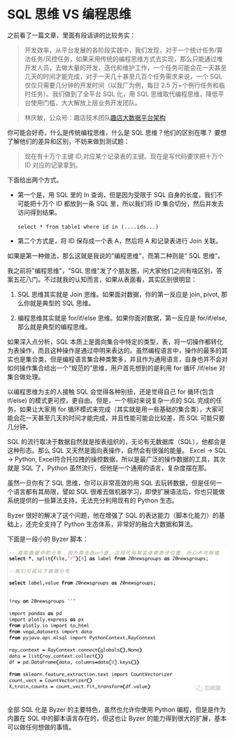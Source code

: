 # SQL 思维 VS 编程思维

之前看了一篇文章，里面有段话讲的比较务实：

> 开发效率，从平台发展的各阶段实践中，我们发现，对于一个统计任务/算法任务/风控任务，如果采用传统的编程思维方式去实现，那么只能通过堆开发人员，去做大量的开发、迭代和维护工作，一个任务可能会花一天甚至几天的时间才能完成，对于一天几十甚至几百个任务需求来说，一个 SQL 仅仅只需要几分钟的开发时间（以我厂为例，每日 2.5 万+个例行任务和临时任务）。我们做到了全平台 SQL 化，用 SQL 思维取代编程思维，降低平台使用门槛，大大解放上层业务开发团队。

>林庆敏，公众号：趣店技术团队[趣店大数据平台架构](https://mp.weixin.qq.com/s/OCEUS1v0844nVL4V01lPIA)

你可能会好奇，什么是传统编程思维，什么是 SQL 思维？他们的区别在哪？
要想了解他们的差异和区别，不妨来做到测试题：
>现在有十万个主键 ID,对应某个记录表的主键。现在是写代码要求把十万个 ID 对应的记录拿到。

下面给出两个方式。

* 第一个是，用 SQL 里的 In 查询，但是因为受限于 SQL 自身的长度，我们不可能把十万个 ID 都放到一条 SQL 里，所以我们将 ID 集合切分，然后并发去访问得到结果。

	`select * from table1 where id in (....ids...)`

* 第二个方式是，将 ID 保存成一个表 A，然后将 A 和记录表进行 Join 关联。

如果是第一种做法，那么这就是我说的"编程思维"，而第二种则是“ SQL 思维”。

我之前将"编程思维"，"SQL 思维"发了个朋友圈，问大家他们之间有啥区别，答案五花八门。不过就我的认知而言，如果从表面看，其实区别很明显：

1. SQL 思维其实就是 Join 思维。如果面对数据，你的第一反应是 join, pivot, 那么你就是典型的 SQL 思维。

2. 编程思维其实就是 for/if/else 思维。如果你面对数据，第一反应是 for/if/else, 那么就是典型的编程思维。

如果深入点分析，SQL 本质上是面向集合中特定的类型，表，将一切操作都转化为表操作，而且这种操作是通过申明来表达的。虽然编程语言中，操作的最多的其实也是集合类，但是编程语言集合种类繁多，并且作为通用语言，自身也并不会对如何操作集合给出一个“规范的”思维，用户首先想到的是利用 for 循环 /if/else 对集合做处理。

以编程思维为主的人接触 SQL 会觉得各种别扭，还是觉得自己 for 循环(包含 if/else) 的模式更可控，更自由。但是，一个相对来说复杂一点的 SQL 完成的任务，如果让大家用 for 循环模式来完成（其实就是用一些基础的集合类），大家可能会花一天甚至几天的时间才能完成，并且性能可能会比较差，而 SQL 可能只要几分钟。

SQL 的流行取决于数据自然就是按表组织的，无论有无数据库（SQL），他都会是这种形态。那么 SQL 又天然是面向表操作，自然会有很强的能量。
Excel -> SQL -> Python, Excel符合托拉拽的操控数据，所以是最广泛的操作数据的工具，其次就是 SQL 了，Python 虽然流行，但他是一个通用的语言，复杂度摆在那。

虽然一旦你有了 SQL 思维，你可以非常高效的用 SQL 去玩转数据，但是任何一个语言都有其局限，譬如 SQL 很难去做机器学习，即使扩展语法后，你也只能做系统提供的一些算法支持，无法充分利用现有的 Python 生态。

Byzer 很好的解决了这个问题，他在增强了 SQL 的表达能力（脚本化能力）的基础上，还完全支持了 Python 生态体系，非常好的融合大数据和算法。

下面是一段小的 Byzer 脚本：

 ![avartar](./images/byzer_sample.png)


全部 SQL 化是 Byzer 的主要特色，虽然也允许你使用 Python 编程，但是是作为内置在 SQL 中的脚本语言存在的，但这也让 Byzer 的能力得到很大的扩展，基本可以做任何想做的事情。
